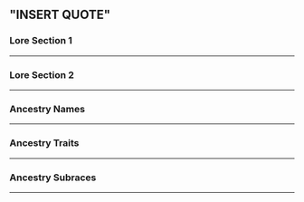 ## "INSERT QUOTE"

### Lore Section 1
___

### Lore Section 2
---

### Ancestry Names
___

### Ancestry Traits
___

### Ancestry Subraces
---



